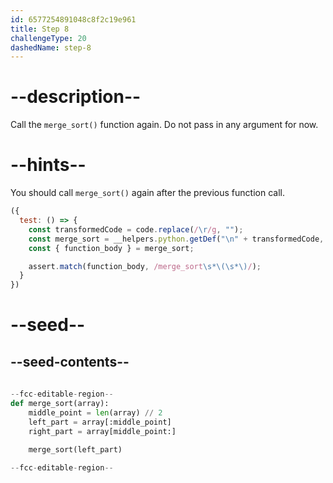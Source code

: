 ```yaml
---
id: 6577254891048c8f2c19e961
title: Step 8
challengeType: 20
dashedName: step-8
---
```


# --description--

Call the `merge_sort()` function again. Do not pass in any argument for now.

# --hints--

You should call `merge_sort()` again after the previous function call.

```js
({
  test: () => {
    const transformedCode = code.replace(/\r/g, "");
    const merge_sort = __helpers.python.getDef("\n" + transformedCode, "merge_sort");
    const { function_body } = merge_sort;

    assert.match(function_body, /merge_sort\s*\(\s*\)/);
  }
})
```

# --seed--

## --seed-contents--

```py
    
--fcc-editable-region--
def merge_sort(array):
    middle_point = len(array) // 2
    left_part = array[:middle_point]
    right_part = array[middle_point:]
    
    merge_sort(left_part)

--fcc-editable-region--
```
